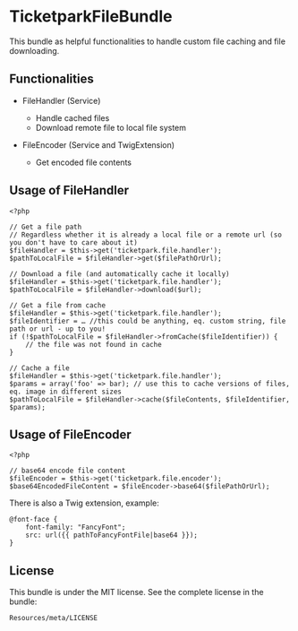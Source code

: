 # TicketparkFileBundle

This bundle as helpful functionalities to handle custom file caching and file downloading.

## Functionalities
* FileHandler (Service)
    * Handle cached files
    * Download remote file to local file system
    
* FileEncoder (Service and TwigExtension)
	* Get encoded file contents

## Usage of FileHandler


	<?php
	
	// Get a file path
	// Regardless whether it is already a local file or a remote url (so you don't have to care about it)
    $fileHandler = $this->get('ticketpark.file.handler');
    $pathToLocalFile = $fileHandler->get($filePathOrUrl);
    
    // Download a file (and automatically cache it locally)
    $fileHandler = $this->get('ticketpark.file.handler');
    $pathToLocalFile = $fileHandler->download($url);
    
    // Get a file from cache
    $fileHandler = $this->get('ticketpark.file.handler');
    $fileIdentifier = … //this could be anything, eq. custom string, file path or url - up to you!
    if (!$pathToLocalFile = $fileHandler->fromCache($fileIdentifier)) {
    	// the file was not found in cache
    }
    
    // Cache a file
    $fileHandler = $this->get('ticketpark.file.handler');
    $params = array('foo' => bar); // use this to cache versions of files, eq. image in different sizes
    $pathToLocalFile = $fileHandler->cache($fileContents, $fileIdentifier, $params);

    
## Usage of FileEncoder


	<?php
	
	// base64 encode file content
    $fileEncoder = $this->get('ticketpark.file.encoder');
    $base64EncodedFileContent = $fileEncoder->base64($filePathOrUrl);
    
There is also a Twig extension, example:

    @font-face {
        font-family: "FancyFont";
        src: url({{ pathToFancyFontFile|base64 }});
    }


## License


This bundle is under the MIT license. See the complete license in the bundle:

    Resources/meta/LICENSE
